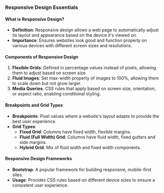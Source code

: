 ### Responsive Design Essentials

#### What is Responsive Design?

- **Definition**: Responsive design allows a web page to automatically adjust its layout and appearance based on the device it's viewed on.
- **Importance**: Ensures websites look good and function properly on various devices with different screen sizes and resolutions.

#### Components of Responsive Design

1. **Flexible Grids**: Defined in percentage values instead of pixels, allowing them to adjust based on screen size.
2. **Fluid Images**: Set max-width property of images to 100%, allowing them to scale down but not grow larger.
3. **Media Queries**: CSS rules that apply based on screen size, orientation, or aspect ratio, enabling conditional styling.

#### Breakpoints and Grid Types

- **Breakpoints**: Pixel values where a website's layout adapts to provide the best user experience.
- **Grid Types**:
  - **Fixed Grid**: Columns have fixed width, flexible margins.
  - **Fluid (Full Width) Grid**: Columns have fluid width, fixed gutters and side margins.
  - **Hybrid Grid**: Mix of fluid width and fixed width components.

#### Responsive Design Frameworks

- **Bootstrap**: A popular framework for building responsive, mobile-first sites.
- **Usage**: Provides CSS rules based on different device sizes to ensure a consistent user experience.
